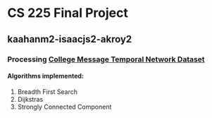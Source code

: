 # CS 225 Final Project
## kaahanm2-isaacjs2-akroy2
### Processing [College Message Temporal Network Dataset](http://snap.stanford.edu/data/CollegeMsg.html)

#### Algorithms implemented:

1. Breadth First Search
2. Dijkstras 
3. Strongly Connected Component

